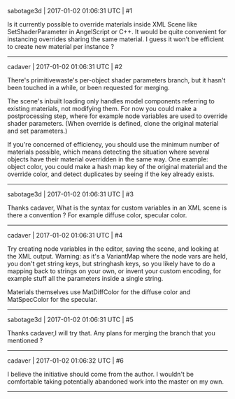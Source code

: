 sabotage3d | 2017-01-02 01:06:31 UTC | #1

Is it currently possible to override materials inside XML Scene like SetShaderParameter in AngelScript or C++. 
It would be quite convenient for instancing overrides sharing the same material. I guess it won't be efficient to create new material per instance ?

-------------------------

cadaver | 2017-01-02 01:06:31 UTC | #2

There's primitivewaste's per-object shader parameters branch, but it hasn't been touched in a while, or been requested for merging.

The scene's inbuilt loading only handles model components referring to existing materials, not modifying them. For now you could make a postprocessing step, where for example node variables are used to override shader parameters. (When override is defined, clone the original material and set parameters.)

If you're concerned of efficiency, you should use the minimum number of materials possible, which means detecting the situation where several objects have their material overridden in the same way. One example: object color, you could make a hash map key of the original material and the override color, and detect duplicates by seeing if the key already exists.

-------------------------

sabotage3d | 2017-01-02 01:06:31 UTC | #3

Thanks cadaver,
What is the syntax for custom variables in an XML scene is there a convention ?
For example diffuse color, specular color.

-------------------------

cadaver | 2017-01-02 01:06:31 UTC | #4

Try creating node variables in the editor, saving the scene, and looking at the XML output. Warning: as it's a VariantMap where the node vars are held, you don't get string keys, but stringhash keys, so you likely have to do a mapping back to strings on your own, or invent your custom encoding, for example stuff all the parameters inside a single string.

Materials themselves use MatDiffColor for the diffuse color and MatSpecColor for the specular.

-------------------------

sabotage3d | 2017-01-02 01:06:31 UTC | #5

Thanks cadaver,I will try that.
Any plans for merging the branch that you mentioned ?

-------------------------

cadaver | 2017-01-02 01:06:32 UTC | #6

I believe the initiative should come from the author. I wouldn't be comfortable taking potentially abandoned work into the master on my own.

-------------------------

